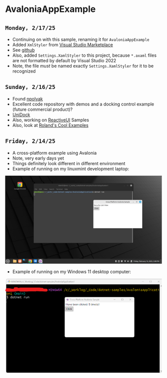 # AvaloniaAppExample

## `Monday, 2/17/25`

- Continuing on with this sample, renaming it for `AvaloniaAppExample`
- Added `XmlStyler` from [Visual Studio Marketplace](https://marketplace.visualstudio.com/items?itemName=dabbinavo.xamlstyler)
- See [github](https://github.com/Xavalon/XamlStyler)
- Also, added `Settings.XamlStyler` to this project, because `*.axaml` files are not formatted by default by Visual Studio 2022
- Note, the file _must_ be named exactly `Settings.XamlStyler` for it to be recognized

## `Sunday, 2/16/25`

- Found [npolyak](https://github.com/npolyak)
- Excellent code repository with demos and a docking control example (future commercial product)?
- [UniDock](https://github.com/npolyak/NP.Ava.UniDock/tree/main)
- Also, working on [ReactiveUI](https://www.reactiveui.net/) Samples
- Also, look at [Roland's Cool Examples](https://github.com/RolandPheasant)

## `Friday, 2/14/25`

- A cross-platform example using Avalonia
- Note, very early days yet
- Things definitely look different in different environment
- Example of running on my linuxmint development laptop:

![](2025-02-14-01.png)

- Example of running on my Windows 11 desktop computer:

![](2025-02-14-02.png)